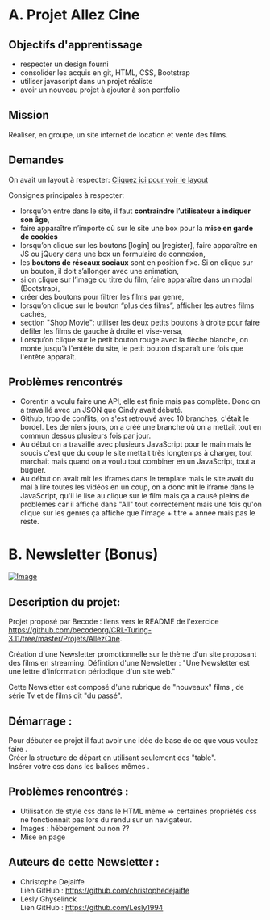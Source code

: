 # A. Projet Allez Cine

## Objectifs d'apprentissage

* respecter un design fourni
* consolider les acquis en git, HTML, CSS, Bootstrap
* utiliser javascript dans un projet réaliste
* avoir un nouveau projet à ajouter à son portfolio

## Mission
Réaliser, en groupe, un site internet de location et vente des films.

## Demandes

On avait un layout à respecter:
[Cliquez ici pour voir le layout](https://raw.githubusercontent.com/becodeorg/CRL-Turing-3.11/master/Projets/AllezCine/layout-one-v2.jpg?token=AL3IPZLXY4CMSEIMDYXHDI25EX276)

Consignes principales à respecter:
* lorsqu’on entre dans le site, il faut **contraindre l’utilisateur à indiquer son âge**,
* faire apparaître n’importe où sur le site une box pour la **mise en garde de cookies**
* lorsqu’on clique sur les boutons [login] ou [register], faire apparaître en JS ou jQuery dans une box un formulaire de connexion,
* les **boutons de réseaux sociaux** sont en position fixe. Si on clique sur un bouton, il doit s’allonger avec une animation,
* si on clique sur l’image ou titre du film, faire apparaître dans un modal (Bootstrap),
* créer des boutons pour filtrer les films par genre,
* lorsqu’on clique sur le bouton “plus des films”, afficher les autres films cachés,
* section "Shop Movie": utiliser les deux petits boutons à droite pour faire défiler les films de gauche à droite et vise-versa,
* Lorsqu’on clique sur le petit bouton rouge avec la flèche blanche, on monte jusqu’à l'entête du site, le petit bouton disparaît une fois que l'entête apparaît.

## Problèmes rencontrés
* Corentin a voulu faire une API, elle est finie mais pas complète. Donc on a travaillé avec un JSON que Cindy avait débuté.
* Github, trop de conflits, on s'est retrouvé avec 10 branches, c'était le bordel. Les derniers jours, on a créé une branche où on a mettait tout en commun dessus plusieurs fois par jour.
* Au début on a travaillé avec plusieurs JavaScript pour le main mais le soucis c'est que du coup le site mettait très longtemps à charger, tout marchait mais quand on a voulu tout combiner en un JavaScript, tout a buguer.
* Au début on avait mit les iframes dans le template mais le site avait du mal à lire toutes les vidéos en un coup, on a donc mit le iframe dans le JavaScript, qu'il le lise au clique sur le film mais ça a causé pleins de problèmes car il affiche dans "All" tout correctement mais une fois qu'on clique sur les genres ça affiche que l'image + titre + année mais pas le reste.

# B. Newsletter (Bonus)

[![Image](https://i.goopics.net/anAY0.jpg)](https://goopics.net/i/anAY0)

## Description du projet:

Projet proposé par Becode : liens vers le README de l'exercice <https://github.com/becodeorg/CRL-Turing-3.11/tree/master/Projets/AllezCine>.

Création d'une Newsletter promotionnelle sur le thème d'un site proposant des films en streaming. Défintion d'une Newsletter : "Une Newsletter est une lettre d'information périodique d'un site web."

Cette Newsletter est composé d'une rubrique de "nouveaux" films , de série Tv et de films dit "du passé".

## Démarrage : 

Pour débuter ce projet il faut avoir une idée de base de ce que vous voulez faire .   
Créer la structure de départ en utilisant seulement des "table".   
Insérer votre css dans les balises mêmes .

## Problèmes rencontrés : 

- Utilisation de style css dans le HTML même  =>  certaines propriétés css ne fonctionnait pas lors du rendu sur un navigateur.
- Images : hébergement ou non ??  
- Mise en page 

## Auteurs de cette Newsletter : 

- Christophe Dejaiffe   
Lien GitHub : https://github.com/christophedejaiffe
- Lesly Ghyselinck   
Lien GitHub : https://github.com/Lesly1994

